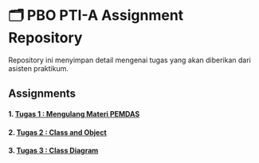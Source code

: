 # 🗂️ PBO PTI-A Assignment Repository

Repository ini menyimpan detail mengenai tugas yang akan diberikan dari asisten praktikum.

## Assignments
#### 1. [Tugas 1 : Mengulang Materi PEMDAS](./Tugas1/README.md)
#### 2. [Tugas 2 : Class and Object](./Tugas2/README.md)
#### 3. [Tugas 3 : Class Diagram](./Tugas3/README.md)